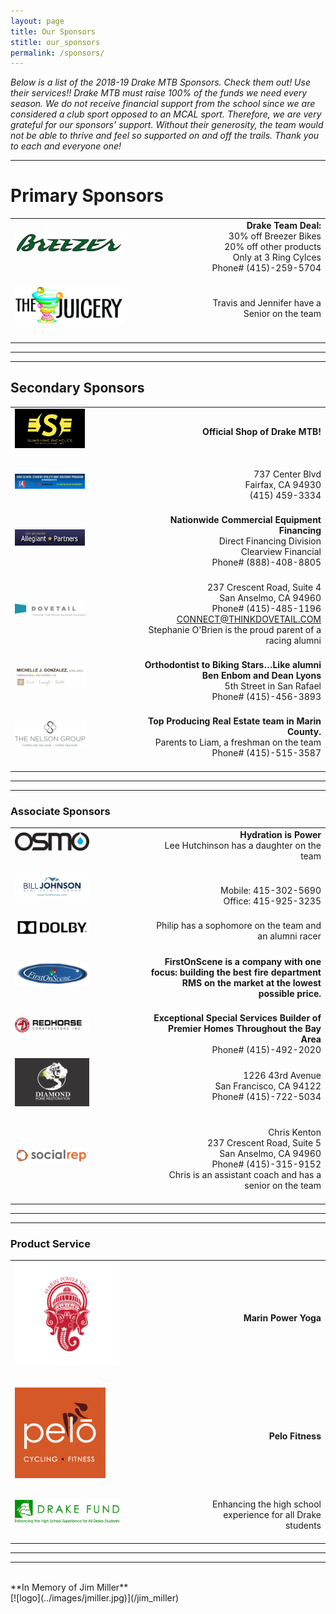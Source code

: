 ```yaml
---
layout: page
title: Our Sponsors
stitle: our_sponsors
permalink: /sponsors/
---
```


<style>
img {
    margin-bottom: 25px !important;
    max-width: 60% !important;
    max-height: 170px !important;
}
</style>

*Below is a list of the 2018-19 Drake MTB Sponsors. Check them out! Use their services!! Drake MTB must raise 100% of the funds we need every season. We do not receive financial support from the school since we are considered a club sport opposed to an MCAL sport. Therefore, we are very grateful for our sponsors’ support. Without their generosity, the team would not be able to thrive and feel so supported on and off the trails. Thank you to each and everyone one!*

***
# Primary Sponsors

|     |      |
:---  | ---:
[![Breezer Bikes](../images/breezer.jpg)](http://breezerbikes.com) | **Drake Team Deal:**<br> 30% off Breezer Bikes<br> 20% off other products<br> Only at 3 Ring Cylces<br> Phone# (415)-259-5704<br><br>
[![The Juicery](../images/juicery.jpg)](https://www.facebook.com/juicery) | Travis and Jennifer have a Senior on the team<br><br>

***
***
## Secondary Sponsors

|     |      |
:---  | ---:
[![sunshine logo](../images/sunshine_new.JPG)](http://www.sunshinebicycle.com) | **Official Shop of Drake MTB!**<br><br>  
[![sunshine-nica](../images/nica-header.jpg)](http://www.sunshinebicycle.com/nica16/) | 737 Center Blvd<br> Fairfax, CA 94930<br> (415) 459-3334<br><br>
[![Allegiant](../images/Allegiant-logo.jpg)](http://www.clearviewfinancial.com) | **Nationwide Commercial Equipment Financing**<br>Direct Financing Division<br>Clearview Financial<br>Phone# (888)-408-8805<br><br>
[![Dovetail](../images/dovetail-logo.jpg)](http://www.dovetaildci.com) | 237 Crescent Road, Suite 4<br>San Anselmo, CA 94960<br>Phone# (415)-485-1196<br>CONNECT@THINKDOVETAIL.COM<br>Stephanie O'Brien is the proud parent of a racing alumni<br><br>
[![gonzalez logo](../images/Gonzolez-logo.png)](http://www.drmichelleg.com) | **Orthodontist to Biking Stars…Like alumni Ben Enbom and Dean Lyons**<br>5th Street in San Rafael<br>Phone# (415)-456-3893<br><br>
[![NelsonGroup logo](../images/NG_logo.png)](http://www.TheNelsonGroupMarin.com) | **Top Producing Real Estate team in Marin County.**<br>Parents to Liam, a freshman on the team<br>Phone# (415)-515-3587<br><br>

***
***
### Associate Sponsors

|     |      |
:---  | ---:
[![logo](../images/Osmo_wordmark_color.png)](http://www.osmonutrition.com) | **Hydration is Power**<br>Lee Hutchinson has a daughter on the team<br><br>
[![got homes](../images/got-homes.jpg)](http://gothomes.com) | Mobile: 415-302-5690<br> Office: 415-925-3235
[![logo](../images/Dolby_Horz_Black.png)](http://www.dolby.com/us/en/index.html) | Philip has a sophomore on the team and an alumni racer<br><br>
[![first on scene logo](../images/First-On-Scene-Horz.jpg)](http://firstonscene.com) | **FirstOnScene is a company with one focus: building the best fire department RMS on the market at the lowest possible price.**<br><br>
[![Redhorse Builders](../images/redhorse.jpg)](http://www.redhorseconstructors.com) | **Exceptional Special Services Builder of Premier Homes Throughout the Bay Area**<br>Phone# (415)-492-2020<br>
[![logo](../images/DiamondHomeRest_Logo.png)](http://diamondhomerestoration.com) | 1226 43rd Avenue<br>San Francisco, CA 94122<br>Phone# (415)-722-5034<br><br>
[![logo](../images/SocialRep_Logo.png)](https://www.socialrep.com) | Chris Kenton<br>237 Crescent Road, Suite 5<br>San Anselmo, CA 94960<br>Phone# (415)-315-9152<br>Chris is an assistant coach and has a senior on the team<br><br>

***
***
### Product Service

|     |      |
:---  | ---:
[![logo](../images/marin-yoga.png)](http://www.Marinpoweryoga.com) | **Marin Power Yoga**<br><br>
[![logo](../images/pelo-logo.jpg)](http://www.pelofitness.com) | **Pelo Fitness**<br><br>
[![drake_fund logo](../images/drake_fund.jpg)](http://www.drakefund.org) |  Enhancing the high school experience for all Drake students<br><br>

<hr>
<hr>
<br>**In Memory of Jim Miller**<br>
[![logo](../images/jmiller.jpg)](/jim_miller)<br><br>
